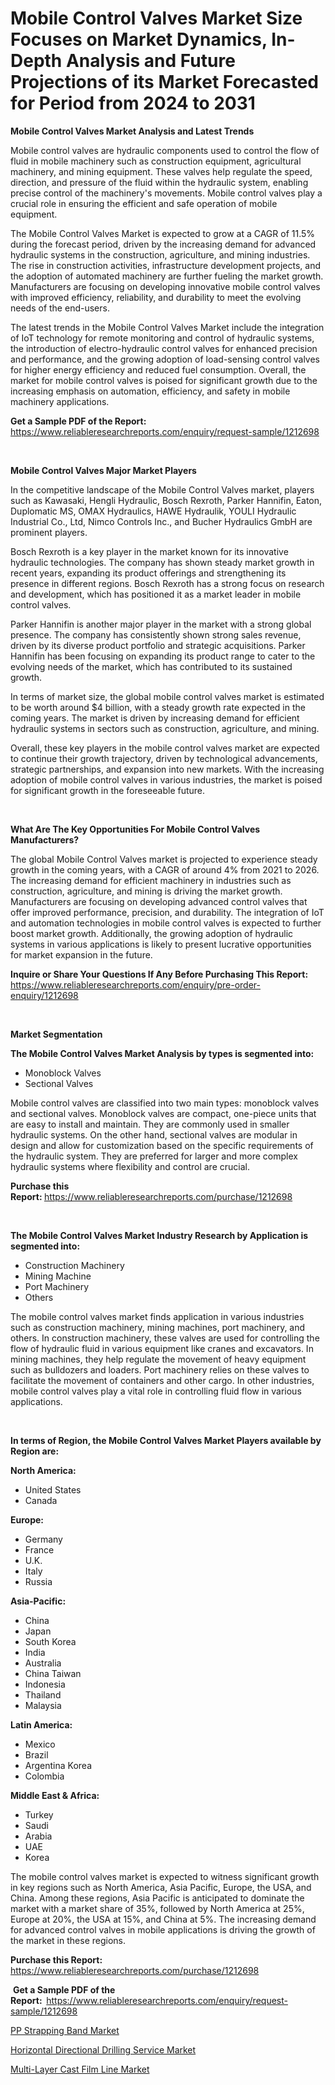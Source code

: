 <p><h1>Mobile Control Valves Market Size Focuses on Market Dynamics, In-Depth Analysis and Future Projections of its Market Forecasted for Period from 2024 to 2031</h1></p><p><strong>Mobile Control Valves Market Analysis and Latest Trends</strong></p>
<p><p>Mobile control valves are hydraulic components used to control the flow of fluid in mobile machinery such as construction equipment, agricultural machinery, and mining equipment. These valves help regulate the speed, direction, and pressure of the fluid within the hydraulic system, enabling precise control of the machinery's movements. Mobile control valves play a crucial role in ensuring the efficient and safe operation of mobile equipment.</p><p>The Mobile Control Valves Market is expected to grow at a CAGR of 11.5% during the forecast period, driven by the increasing demand for advanced hydraulic systems in the construction, agriculture, and mining industries. The rise in construction activities, infrastructure development projects, and the adoption of automated machinery are further fueling the market growth. Manufacturers are focusing on developing innovative mobile control valves with improved efficiency, reliability, and durability to meet the evolving needs of the end-users.</p><p>The latest trends in the Mobile Control Valves Market include the integration of IoT technology for remote monitoring and control of hydraulic systems, the introduction of electro-hydraulic control valves for enhanced precision and performance, and the growing adoption of load-sensing control valves for higher energy efficiency and reduced fuel consumption. Overall, the market for mobile control valves is poised for significant growth due to the increasing emphasis on automation, efficiency, and safety in mobile machinery applications.</p></p>
<p><strong>Get a Sample PDF of the Report:&nbsp;</strong> <a href="https://www.reliableresearchreports.com/enquiry/request-sample/1212698">https://www.reliableresearchreports.com/enquiry/request-sample/1212698</a></p>
<p>&nbsp;</p>
<p><strong>Mobile Control Valves Major Market Players</strong></p>
<p><p>In the competitive landscape of the Mobile Control Valves market, players such as Kawasaki, Hengli Hydraulic, Bosch Rexroth, Parker Hannifin, Eaton, Duplomatic MS, OMAX Hydraulics, HAWE Hydraulik, YOULI Hydraulic Industrial Co., Ltd, Nimco Controls Inc., and Bucher Hydraulics GmbH are prominent players. </p><p>Bosch Rexroth is a key player in the market known for its innovative hydraulic technologies. The company has shown steady market growth in recent years, expanding its product offerings and strengthening its presence in different regions. Bosch Rexroth has a strong focus on research and development, which has positioned it as a market leader in mobile control valves.</p><p>Parker Hannifin is another major player in the market with a strong global presence. The company has consistently shown strong sales revenue, driven by its diverse product portfolio and strategic acquisitions. Parker Hannifin has been focusing on expanding its product range to cater to the evolving needs of the market, which has contributed to its sustained growth.</p><p>In terms of market size, the global mobile control valves market is estimated to be worth around $4 billion, with a steady growth rate expected in the coming years. The market is driven by increasing demand for efficient hydraulic systems in sectors such as construction, agriculture, and mining.</p><p>Overall, these key players in the mobile control valves market are expected to continue their growth trajectory, driven by technological advancements, strategic partnerships, and expansion into new markets. With the increasing adoption of mobile control valves in various industries, the market is poised for significant growth in the foreseeable future.</p></p>
<p>&nbsp;</p>
<p><strong>What Are The Key Opportunities For Mobile Control Valves Manufacturers?</strong></p>
<p><p>The global Mobile Control Valves market is projected to experience steady growth in the coming years, with a CAGR of around 4% from 2021 to 2026. The increasing demand for efficient machinery in industries such as construction, agriculture, and mining is driving the market growth. Manufacturers are focusing on developing advanced control valves that offer improved performance, precision, and durability. The integration of IoT and automation technologies in mobile control valves is expected to further boost market growth. Additionally, the growing adoption of hydraulic systems in various applications is likely to present lucrative opportunities for market expansion in the future.</p></p>
<p><strong>Inquire or Share Your Questions If Any Before Purchasing This Report:</strong> <a href="https://www.reliableresearchreports.com/enquiry/pre-order-enquiry/1212698">https://www.reliableresearchreports.com/enquiry/pre-order-enquiry/1212698</a></p>
<p>&nbsp;</p>
<p><strong>Market Segmentation</strong></p>
<p><strong>The Mobile Control Valves Market Analysis by types is segmented into:</strong></p>
<p><ul><li>Monoblock Valves</li><li>Sectional Valves</li></ul></p>
<p><p>Mobile control valves are classified into two main types: monoblock valves and sectional valves. Monoblock valves are compact, one-piece units that are easy to install and maintain. They are commonly used in smaller hydraulic systems. On the other hand, sectional valves are modular in design and allow for customization based on the specific requirements of the hydraulic system. They are preferred for larger and more complex hydraulic systems where flexibility and control are crucial.</p></p>
<p><strong>Purchase this Report:&nbsp;</strong><a href="https://www.reliableresearchreports.com/purchase/1212698">https://www.reliableresearchreports.com/purchase/1212698</a></p>
<p>&nbsp;</p>
<p><strong>The Mobile Control Valves Market Industry Research by Application is segmented into:</strong></p>
<p><ul><li>Construction Machinery</li><li>Mining Machine</li><li>Port Machinery</li><li>Others</li></ul></p>
<p><p>The mobile control valves market finds application in various industries such as construction machinery, mining machines, port machinery, and others. In construction machinery, these valves are used for controlling the flow of hydraulic fluid in various equipment like cranes and excavators. In mining machines, they help regulate the movement of heavy equipment such as bulldozers and loaders. Port machinery relies on these valves to facilitate the movement of containers and other cargo. In other industries, mobile control valves play a vital role in controlling fluid flow in various applications.</p></p>
<p>&nbsp;</p>
<p><strong>In terms of Region, the Mobile Control Valves Market Players available by Region are:</strong></p>
<p>
    <p> <strong> North America: </strong>
        <ul>
            <li>United States</li>
            <li>Canada</li>
        </ul>
        </p> 
    <p> <strong> Europe: </strong>
        <ul>
            <li>Germany</li>
            <li>France</li>
            <li>U.K.</li>
            <li>Italy</li>
            <li>Russia</li>
        </ul>
        </p> 
    <p> <strong> Asia-Pacific: </strong>
        <ul>
            <li>China</li>
            <li>Japan</li>
            <li>South Korea</li>
            <li>India</li>
            <li>Australia</li>
            <li>China Taiwan</li>
            <li>Indonesia</li>
            <li>Thailand</li>
            <li>Malaysia</li>
        </ul>
        </p> 
    <p> <strong> Latin America: </strong>
        <ul>
            <li>Mexico</li>
            <li>Brazil</li>
            <li>Argentina Korea</li>
            <li>Colombia</li>
        </ul>
        </p> 
    <p> <strong> Middle East & Africa: </strong>
        <ul>
            <li>Turkey</li>
            <li>Saudi</li>
            <li>Arabia</li>
            <li>UAE</li>
            <li>Korea</li>
        </ul>
    </p>
    </p>
<p><p>The mobile control valves market is expected to witness significant growth in key regions such as North America, Asia Pacific, Europe, the USA, and China. Among these regions, Asia Pacific is anticipated to dominate the market with a market share of 35%, followed by North America at 25%, Europe at 20%, the USA at 15%, and China at 5%. The increasing demand for advanced control valves in mobile applications is driving the growth of the market in these regions.</p></p>
<p><strong>Purchase this Report: </strong><a href="https://www.reliableresearchreports.com/purchase/1212698">https://www.reliableresearchreports.com/purchase/1212698</a></p>
<p>&nbsp;<strong>Get a Sample PDF of the Report:&nbsp;&nbsp;</strong><a href="https://www.reliableresearchreports.com/enquiry/request-sample/1212698">https://www.reliableresearchreports.com/enquiry/request-sample/1212698</a></p>
<p><strong></strong></p>
<p><p><a href="https://github.com/NorbertYates/Market-Research-Report-List-3/blob/main/pp-strapping-band-market.md">PP Strapping Band Market</a></p><p><a href="https://github.com/nancykennedykellievqfqt2/Market-Research-Report-List-1/blob/main/horizontal-directional-drilling-service-market.md">Horizontal Directional Drilling Service Market</a></p><p><a href="https://github.com/seekum/Market-Research-Report-List-1/blob/main/multi-layer-cast-film-line-market.md">Multi-Layer Cast Film Line Market</a></p></p>